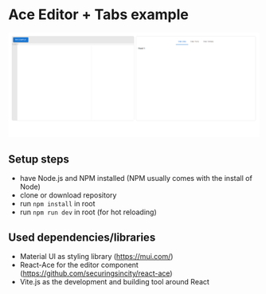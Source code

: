# Ace Editor + Tabs example

![Screenshot of the App](screenshot.png)

## Setup steps

- have Node.js and NPM installed (NPM usually comes with the install of Node)
- clone or download repository
- run `npm install` in root
- run `npm run dev` in root (for hot reloading)

## Used dependencies/libraries

- Material UI as styling library (https://mui.com/)
- React-Ace for the editor component (https://github.com/securingsincity/react-ace)
- Vite.js as the development and building tool around React
